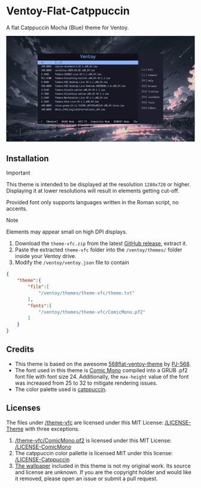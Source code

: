 # Ventoy-Flat-Catppuccin
A flat Catppuccin Mocha (Blue) theme for Ventoy.

![Preview](/assets/Preview.png)

## Installation

> [!IMPORTANT]
> This theme is intended to be displayed at the resolution `1280x720` or higher. Displaying it at lower resolutions will result in elements getting cut-off.
> 
> Provided font only supports languages written in the Roman script, no accents.

> [!NOTE]
> Elements may appear small on high DPI displays.

1. Download the `theme-vfc.zip` from the latest [GitHub release](https://github.com/KindaSuS1368/Ventoy-Flat-Catppuccin/releases/latest), extract it.
2. Paste the extracted `theme-vfc` folder into the `/ventoy/themes/` folder inside your Ventoy drive.
3. Modify the `/ventoy/ventoy.json` file to contain
```json
{
    "theme":{
        "file":[
            "/ventoy/themes/theme-vfc/theme.txt"
        ],
        "fonts":[
            "/ventoy/themes/theme-vfc/ComicMono.pf2"
        ]
    }
}
```

## Credits

- This theme is based on the awesome [568flat-ventoy-theme](https://github.com/PJ-568/568flat-ventoy-theme) by [PJ-568](https://github.com/PJ-568).
- The font used in this theme is [Comic Mono](https://dtinth.github.io/comic-mono-font/) compiled into a GRUB .pf2 font file with font size 24. Additionally, the `max-height` value of the font was increased from 25 to 32 to mitigate rendering issues.
- The color palette used is [catppuccin](https://catppuccin.com/).

## Licenses

The files under [/theme-vfc](/theme-vfc) are licensed under this MIT License: [/LICENSE-Theme](/LICENSE-Theme) with three exceptions.
1. [/theme-vfc/ComicMono.pf2](/theme-vfc/ComicMono.pf2) is licensed under this MIT License: [/LICENSE-ComicMono](/LICENSE-ComicMono)
2. The catppuccin color pallette is licensed MIT under this license: [/LICENSE-Catppuccin](/LICENSE-Catppuccin)
3. [The wallpaper](/theme-vfc/background.jpg) included in this theme is not my original work.
Its source and license are unknown. If you are the copyright holder and would like it removed, please open an issue or submit a pull request.
